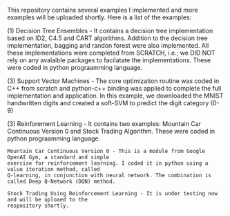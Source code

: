 This repository contains several examples I implemented and more examples will be uploaded shortly. Here is a list of 
the examples: 

(1) Decision Tree Ensembles - It contains a decision tree implementation based on ID2, C4.5 and CART algorithms. Addition 
    to the decision tree implementation, bagging and randon forest were also implemented. All these implementations were 
    completed from SCRATCH, i.e.; we DID NOT rely on any avalaible packages to facilatate the implementations. These were 
    coded in python prograamming language. 

(3) Support Vector Machines - The core optimization routine was coded in C++ from scratch and python-c++ binding was 
    applied to complete the full implementation and application. In this example, we downloaded the 
    MNIST handwritten digits and created a soft-SVM to predict the digit category (0-9) 
    
(3) Reinforement Learning - It contains two examples: Mountain Car Continuous Version 0 and Stock Trading Algorithm. These 
    were coded in python prograamming language. 
    
    Mountain Car Continuous Version 0 - This is a module from Google OpenAI Gym, a standard and simple 
    exercise for reinforcement learning. I coded it in python using a value iteration method, called 
    Q-learning, in conjunction with neural network. The combination is called Deep Q-Network (DQN) method.  
    
    Stock Trading Using Reinforcement Learning - It is under testing now and will be uploaed to the 
    respository shortly.

